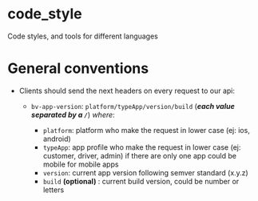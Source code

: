 # code_style
Code styles, and tools for different languages

# General conventions

- Clients should send the next headers on every request to our api:

  * `bv-app-version`: `platform/typeApp/version/build` (***each value separated by a `/`***) _where_:

    - `platform`: platform who make the request in lower case (ej: ios, android)
    - `typeApp`: app profile who make the request in lower case (ej: customer, driver, admin) if there are only one app could be mobile for mobile apps
    - `version`: current app version following semver standard (x.y.z)
    - `build` **(optional)** : current build version, could be number or letters
